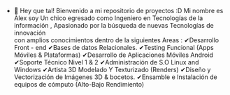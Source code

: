 - 👋 Hey que tal! Bienvenido a mi repositorio de proyectos :D
Mi nombre es  Alex soy Un chico egresado como Ingeniero en Tecnologías de la información ,
Apasionado por la búsqueda de nuevas  Tecnologías de innovación  
con amplios conocimientos dentro de la siguientes  Areas : 
✔Desarrollo Front - end 
✔Bases de datos Relacionales.
✔Testing  Funcional (Apps Móviles & Plataformas) 
✔Desarrollo de  Aplicaciones Móviles Android
✔Soporte Técnico Nivel 1 & 2
✔Administración de S.O Linux and Windows
✔Artista 3D Modelado Y Texturizado (Renders)
✔Diseño y Vectorización  de Imágenes 3D & bocetos.
✔Ensamble e Instalación de equipos de cómputo (Alto-Bajo Rendimiento)


<!---
chinoalien/chinoalien is a ✨ special ✨ repository because its `README.md` (this file) appears on your GitHub profile.
You can click the Preview link to take a look at your changes.
--->
